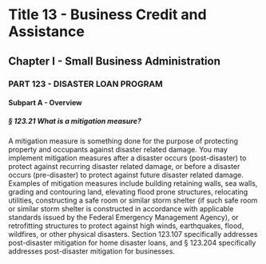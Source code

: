 
# Title 13 - Business Credit and Assistance
## Chapter I - Small Business Administration
### PART 123 - DISASTER LOAN PROGRAM
#### Subpart A - Overview
##### § 123.21 What is a mitigation measure?

A mitigation measure is something done for the purpose of protecting property and occupants against disaster related damage. You may implement mitigation measures after a disaster occurs (post-disaster) to protect against recurring disaster related damage, or before a disaster occurs (pre-disaster) to protect against future disaster related damage. Examples of mitigation measures include building retaining walls, sea walls, grading and contouring land, elevating flood prone structures, relocating utilities, constructing a safe room or similar storm shelter (if such safe room or similar storm shelter is constructed in accordance with applicable standards issued by the Federal Emergency Management Agency), or retrofitting structures to protect against high winds, earthquakes, flood, wildfires, or other physical disasters. Section 123.107 specifically addresses post-disaster mitigation for home disaster loans, and § 123.204 specifically addresses post-disaster mitigation for businesses.

